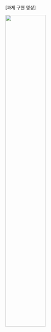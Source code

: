 [과제 구현 영상]



<img width="50%" src="https://github.com/chlyun/homework/assets/119630708/9a3de5b5-7f5e-472c-89e5-54e05494e27b.gif"/>
